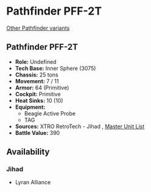 # Pathfinder PFF-2T 

[Other Pathfinder variants](../pathfinder.md) 

## Pathfinder PFF-2T 

- **Role:** Undefined 
- **Tech Base:** Inner Sphere (3075) 
- **Chassis:** 25 tons 
- **Movement:** 7 / 11 
- **Armor:** 64 (Primitive) 
- **Cockpit:** Primitive 
- **Heat Sinks:** 10 (10) 
- **Equipment:** 
  - Beagle Active Probe 
  - TAG 
- **Sources:** XTRO RetroTech - Jihad , [Master Unit List](http://masterunitlist.info/Unit/Details/4791/pathfinder-pff-2t) 
- **Battle Value:** 390 

## Availability 

### Jihad 

- Lyran Alliance 

